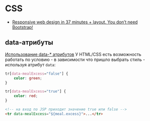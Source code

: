 # CSS
* [Responsive web design in 37 minutes + layout. You don’t need Bootstrap!](https://www.youtube.com/watch?v=XbnAKjjlgc4)


## data-атрибуты
[Использование data-* атрибутов](https://developer.mozilla.org/ru/docs/Learn/HTML/Howto/Use_data_attributes)
У HTML/CSS есть возможность работать по условию - в зависимости что пришло выбрать стиль - используя атрибут `data`:
```css
tr[data-mealExcess="false"] {
    color: green;
}

tr[data-mealExcess="true"] {
    color: red;
}
```
```html
<!-- на вход по JSP приходит значение true или false --> 
<tr data-mealExcess="${meal.excess}">...</tr>
```

